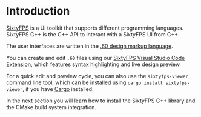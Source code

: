 # Introduction

[SixtyFPS](https://sixtyfps.io/) is a UI toolkit that supports different programming languages.
SixtyFPS C++ is the C++ API to interact with a SixtyFPS UI from C++.

The user interfaces are written in the [.60 design markup language](markdown/langref.md).

You can create and edit `.60` files using our [SixtyFPS Visual Studio Code Extension](https://marketplace.visualstudio.com/items?itemName=SixtyFPS.sixtyfps-vscode),
which features syntax highlighting and live design preview.

For a quick edit and preview cycle, you can also use the `sixtyfps-viewer` command line tool, which can be installed using `cargo install sixtyfps-viewer`,
if you have [Cargo](https://marketplace.visualstudio.com/items?itemName=SixtyFPS.sixtyfps-vscode) installed.

In the next section you will learn how to install the SixtyFPS C++ library and the CMake build system integration.
